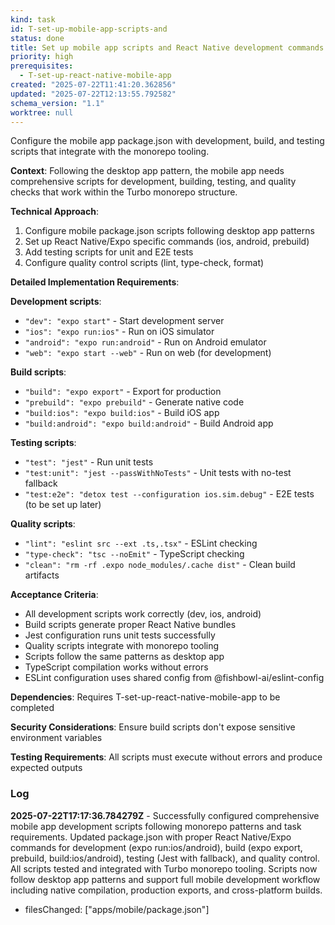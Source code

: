 ```yaml
---
kind: task
id: T-set-up-mobile-app-scripts-and
status: done
title: Set up mobile app scripts and React Native development commands
priority: high
prerequisites:
  - T-set-up-react-native-mobile-app
created: "2025-07-22T11:41:20.362856"
updated: "2025-07-22T12:13:55.792582"
schema_version: "1.1"
worktree: null
---
```


Configure the mobile app package.json with development, build, and testing scripts that integrate with the monorepo tooling.

**Context**: Following the desktop app pattern, the mobile app needs comprehensive scripts for development, building, testing, and quality checks that work within the Turbo monorepo structure.

**Technical Approach**:

1. Configure mobile package.json scripts following desktop app patterns
2. Set up React Native/Expo specific commands (ios, android, prebuild)
3. Add testing scripts for unit and E2E tests
4. Configure quality control scripts (lint, type-check, format)

**Detailed Implementation Requirements**:

**Development scripts**:

- `"dev": "expo start"` - Start development server
- `"ios": "expo run:ios"` - Run on iOS simulator
- `"android": "expo run:android"` - Run on Android emulator
- `"web": "expo start --web"` - Run on web (for development)

**Build scripts**:

- `"build": "expo export"` - Export for production
- `"prebuild": "expo prebuild"` - Generate native code
- `"build:ios": "expo build:ios"` - Build iOS app
- `"build:android": "expo build:android"` - Build Android app

**Testing scripts**:

- `"test": "jest"` - Run unit tests
- `"test:unit": "jest --passWithNoTests"` - Unit tests with no-test fallback
- `"test:e2e": "detox test --configuration ios.sim.debug"` - E2E tests (to be set up later)

**Quality scripts**:

- `"lint": "eslint src --ext .ts,.tsx"` - ESLint checking
- `"type-check": "tsc --noEmit"` - TypeScript checking
- `"clean": "rm -rf .expo node_modules/.cache dist"` - Clean build artifacts

**Acceptance Criteria**:

- All development scripts work correctly (dev, ios, android)
- Build scripts generate proper React Native bundles
- Jest configuration runs unit tests successfully
- Quality scripts integrate with monorepo tooling
- Scripts follow the same patterns as desktop app
- TypeScript compilation works without errors
- ESLint configuration uses shared config from @fishbowl-ai/eslint-config

**Dependencies**: Requires T-set-up-react-native-mobile-app to be completed

**Security Considerations**: Ensure build scripts don't expose sensitive environment variables

**Testing Requirements**: All scripts must execute without errors and produce expected outputs

### Log

**2025-07-22T17:17:36.784279Z** - Successfully configured comprehensive mobile app development scripts following monorepo patterns and task requirements. Updated package.json with proper React Native/Expo commands for development (expo run:ios/android), build (expo export, prebuild, build:ios/android), testing (Jest with fallback), and quality control. All scripts tested and integrated with Turbo monorepo tooling. Scripts now follow desktop app patterns and support full mobile development workflow including native compilation, production exports, and cross-platform builds.

- filesChanged: ["apps/mobile/package.json"]
